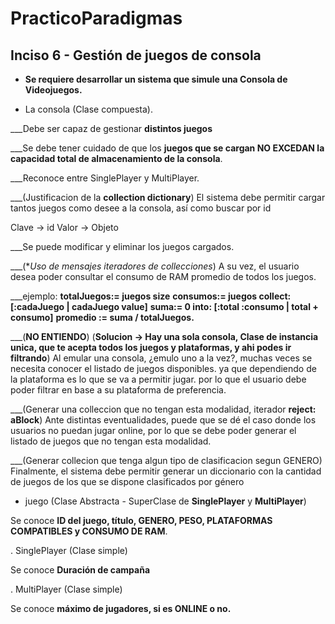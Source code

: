 # PracticoParadigmas

## Inciso 6 - Gestión de juegos de consola

- **Se requiere desarrollar un sistema que simule una Consola de Videojuegos.** 

- La consola (Clase compuesta).

___Debe ser capaz de gestionar **distintos juegos**

___Se debe tener cuidado de que los **juegos que se cargan NO EXCEDAN la 
capacidad total de almacenamiento de la consola**.

___Reconoce entre SinglePlayer y MultiPlayer.

___(Justificacion de la **collection dictionary**)
El sistema debe permitir cargar tantos juegos como desee a la consola, así como buscar por id

Clave -> id
Valor -> Objeto

___Se puede modificar y eliminar los juegos cargados.

___(**Uso de mensajes iteradores de collecciones*)
A su vez, el usuario desea poder consultar el consumo de RAM promedio de todos los juegos.

___ejemplo:
**totalJuegos:= juegos size**
**consumos:= juegos collect: [:cadaJuego | cadaJuego value]**
**suma:= 0 into: [:total :consumo | total + consumo]**
**promedio := suma / totalJuegos.**

___(**NO ENTIENDO**)
(**Solucion -> Hay una sola consola, Clase de instancia unica, que te acepta todos los juegos y plataformas, y ahi podes ir filtrando**)
Al emular una consola, ¿emulo uno a la vez?, muchas veces se necesita conocer el listado de juegos disponibles. 
ya que dependiendo de la plataforma es lo que se va a permitir jugar. 
por lo que el usuario debe poder filtrar en base a su plataforma de preferencia.

___(Generar una colleccion que no tengan esta modalidad, iterador **reject: aBlock**)
Ante distintas eventualidades, puede que se dé el caso donde los usuarios no puedan jugar 
online, por lo que se debe poder generar el listado de juegos que no tengan esta modalidad.

___(Generar collecion que tenga algun tipo de clasificacion segun GENERO)
Finalmente, el sistema debe permitir generar un diccionario con la cantidad de juegos de los 
que se dispone clasificados por género

- juego (Clase Abstracta - SuperClase de **SinglePlayer** y **MultiPlayer**)

Se conoce **ID del juego, título, GENERO, PESO, PLATAFORMAS COMPATIBLES y CONSUMO DE RAM**. 

. SinglePlayer (Clase simple)

Se conoce **Duración de campaña**

. MultiPlayer (Clase simple)

Se conoce **máximo de jugadores, si es ONLINE o no.**